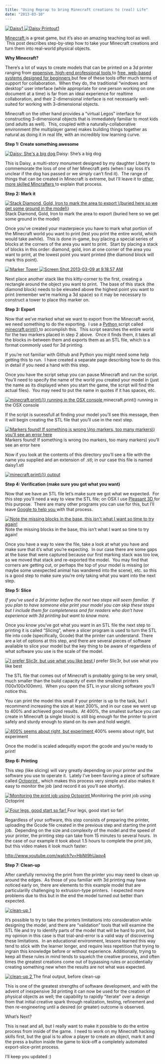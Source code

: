 ```yaml
---
title: "Using Reprap to bring Minecraft creations to (real) Life"
date: "2013-03-10"
---
```


<div class="content">
<p><a href="http://www.gullicksonlaboratories.com/wp-content/uploads/2013/03/Screen-
Shot-2013-03-09-at-9.09.11-AM.png" target="_blank"> <img alt="Daisy1" src="http://www.gullicksonlaboratories.com/wp-content/uploads/2013/03
/Screen-Shot-2013-03-09-at-9.09.11-AM-150x150.png"/> <img alt="Daisy
Printout1" src="http://www.gullicksonlaboratories.com/wp-
content/uploads/2013/03/IMG_20130309_131632_303-150x150.jpg"/>
</a></p>
<p><a href="http://minecraft.net" target="_blank"> Minecraft </a> is a great game, but it’s also an amazing
teaching tool as well.  This post describes step-by-step how to take your
Minecraft creations and turn them into real-world physical objects.</p>
<p><strong>Why Minecraft?</strong></p>
<p>There’s a lot of ways to create models that can be printed on a 3d printer
ranging from <a href="http://usa.autodesk.com" target="_blank"> expensive, high-end professional tools
</a> to <a href="https://tinkercad.com" target="_blank"> free, web-based systems designed for beginners
</a> but few of these tools offer much terms of support
for collaboration.  When they do, the traditional “windows and desktop” user
interface (while appropriate for one person working on one document at a time)
is far from an ideal experience for realtime collaboration, and their
2-dimensional interface is not necessarily well-suited for working with
3-dimensional objects.</p>
<p>Minecraft on the other hand provides a “virtual Legos” interface for
constructing 3-dimensional objects that is immediately familiar to most kids
(and adults as well).  This, coupled with a naturally-collaborative
environment (the multiplayer game) makes building things together as natural
as doing it in real life, with an incredibly low learning curve.</p>
<p><strong>Step 1: Create something awesome</strong></p>
<p><a href="http://www.gullicksonlaboratories.com/wp-content/uploads/2013/03/Screen-
Shot-2013-03-09-at-9.09.11-AM.png" target="_blank"> <img alt="Daisy: She's a big dog" src="http://www.gullicksonlaboratories.com/wp-
content/uploads/2013/03/Screen-Shot-2013-03-09-at-9.09.11-AM-300x190.png"/>
</a> Daisy: She’s a big dog</p>
<p>This is Daisy, a multi-story monument designed by my daughter Liberty to
commemorate the loss of one of her Minecraft pets (when I say loss it’s
unclear if the dog has passed or we simply can’t find it).  The range of
things that can be created in Minecraft is extreme, but I’ll leave it to <a href="http://www.minecraftforum.net/topic/1046616
-what-to-build-the-list/" target="_blank">
other, more skilled Mincrafters </a> to explain that process.</p>
<p><strong>Step 2: Mark it</strong></p>
<p><a href="http://www.gullicksonlaboratories.com/wp-content/uploads/2013/03/Screen-
Shot-2013-03-09-at-9.16.12-AM.png" target="_blank"> <img alt="Stack Diamond, Gold, Iron to mark the area to export \(buried here so we
get some ground in the model\)" src="http://www.gullicksonlaboratories.com/wp-
content/uploads/2013/03/Screen-Shot-2013-03-09-at-9.16.12-AM-300x190.png"/>
</a> Stack Diamond, Gold, Iron to mark the area
to export (buried here so we get some ground in the model)</p>
<p>Once you’ve created your masterpiece you have to mark what portion of the
Minecraft world you want to print (lest you print the entire world, which
would take awhile).  This is done in-game, buy placing a special series of
blocks at the corners of the area you want to print.  Start by placing a stack
of blocks in this order: diamond, gold, iron at one corner of the area you
want to print, at the lowest point you want printed (the diamond block will
mark this point).</p>
<p><a href="http://www.gullicksonlaboratories.com/wp-content/uploads/2013/03/Screen-
Shot-2013-03-09-at-9.18.33-AM.png" target="_blank"> <img alt="Marker Tower" src="http://www.gullicksonlaboratories.com/wp-
content/uploads/2013/03/Screen-Shot-2013-03-09-at-9.18.33-AM-150x150.png"/>
</a> <a href="http://www.gullicksonlaboratories.com/wp-content/uploads/2013/03/Screen-
Shot-2013-03-09-at-9.18.57-AM.png" target="_blank"> <img alt="Screen Shot 2013-03-09 at 9.18.57
AM" src="http://www.gullicksonlaboratories.com/wp-content/uploads/2013/03/Screen-
Shot-2013-03-09-at-9.18.57-AM-150x150.png"/>
</a></p>
<p>Next place another stack like this kitty-corner to the first, creating a
rectangle around the object you want to print.  The base of this stack (the
diamond block) needs to be elevated above the highest point you want to print
(remember we’re marking a 3d space) so it may be necessary to construct a
tower to place this marker on.</p>
<p><strong>Step 3: Export</strong></p>
<p>Now that we’ve marked what we want to export from the Minecraft world, we need
something to do the exporting.  I use a <a href="http://en.wikipedia.org/wiki/Python_(programming_language)" target="_blank"> Python
</a> script called
<a href="https://github.com/codys/minecraft.print" target="_blank"> minecraft.print() </a> to accomplish
this.  This script searches the entire world for the two markers placed in
step 2 above.  Once it finds them, it takes all the blocks in-between them and
exports them as an STL file, which is a format commonly used for 3d printing.</p>
<p>If you’re not familiar with Github and Python you might need some help getting
this to run.  I have created a separate page describing how to do this in
detail if you need a hand with this step.</p>
<p>Once you have the script setup you can pause Minecraft and run the script.
You’ll need to specify the name of the world you created your model in (just
the name as its displayed when you start the game, the script will find the
actual files).  You may need to put the name in quotes if it has spaces, etc.</p>
<p><a href="http://www.gullicksonlaboratories.com/wp-content/uploads/2013/03/Screen-
Shot-2013-03-09-at-9.20.46-AM.png" target="_blank"> <img alt="minecraft.print\(\) running in the OSX
console" src="http://www.gullicksonlaboratories.com/wp-content/uploads/2013/03
/Screen-Shot-2013-03-09-at-9.20.46-AM-300x220.png"/>
</a> minecraft.print() running in the OSX
console</p>
<p>If the script is sucessfull at finding your model you’ll see this message,
then it will begin creating the STL file that you’ll use in the next step.</p>
<p><a href="http://www.gullicksonlaboratories.com/wp-content/uploads/2013/03/Screen-
Shot-2013-03-09-at-9.20.55-AM.png" target="_blank"> <img alt="Markers found! If something is wrong \(no markers, too many markers\)
you'll see an error here" src="http://www.gullicksonlaboratories.com/wp-
content/uploads/2013/03/Screen-Shot-2013-03-09-at-9.20.55-AM-300x220.png"/>
</a> Markers found! If something is wrong (no
markers, too many markers) you’ll see an error here</p>
<p>Now if you look at the contents of this directory you’ll see a file with the
name you supplied and an extension of .stl; in our case this file is named
daisy1.stl</p>
<p><a href="http://www.gullicksonlaboratories.com/wp-content/uploads/2013/03/Screen-
Shot-2013-03-09-at-9.21.01-AM.png" target="_blank"> <img alt="minecraft.print\(\) output" src="http://www.gullicksonlaboratories.com/wp-
content/uploads/2013/03/Screen-Shot-2013-03-09-at-9.21.01-AM-300x220.png"/>
</a></p>
<p><strong>Step 4: Verification (make sure you got what you want)</strong></p>
<p>Now that we have an STL file let’s make sure we got what we expected.  For
this step you’ll need a way to view the STL file; on OSX I use <a href="http://www.pleasantsoftware.com/developer/pleasant3d/index.shtml" target="_blank"> Pleasant 3D
</a> for this
purpose.  There are many other programs you can use for this, but I’ll leave <a href="http://www.google.com/#hl=en&amp;sugexp=les%3B&amp;gs_rn=5&amp;gs_ri
=psy-ab&amp;qe=c3RsIHZp&amp;qesig=TY5JMjLImA8fcbb-
57sUEg&amp;pkc=AFgZ2tn4c_hH9uQWgQGNiPvqw0vx8kaZWpDcNaqvA0bAPdbLN4IMEZ6VfBUAh2qTy3sNTK3Hsnusx2j0QqGk7hnGJDwkCdxPug&amp;cp=6&amp;gs_id=z&amp;xhr=t&amp;q=stl+viewer&amp;es_nrs=true&amp;pf=p&amp;safe=off&amp;sclient
=psy-
ab&amp;oq=stl+vi&amp;gs_l=&amp;pbx=1&amp;bav=on.2,or.r_cp.r_qf.&amp;bvm=bv.43287494,d.aWM&amp;fp=2309a8fc28997e73&amp;biw=1152&amp;bih=960" target="_blank">
Google to help you </a>
with that process.</p>
<p><a href="http://www.gullicksonlaboratories.com/wp-content/uploads/2013/03/Screen-
Shot-2013-03-09-at-9.23.40-AM.png" target="_blank"> <img alt="Note the missing blocks in the base, this isn't what I want so time to try
again!" src="http://www.gullicksonlaboratories.com/wp-content/uploads/2013/03
/Screen-Shot-2013-03-09-at-9.23.40-AM-300x258.png"/>
</a> Note the missing blocks in the base, this
isn’t what I want so time to try again!</p>
<p>Once you have a way to view the file, take a look at what you have and make
sure that it’s what you’re expecting.  In our case there are some gaps at the
base that were captured because our first marking stack was too low, so we
moved that stack and re-exported the model.  You may find that corners are
getting cut, or perhaps the top of your model is missing (or maybe some
unexpected animal has wandered into the scene), etc. so this is a good step to
make sure you’re only taking what you want into the next step.</p>
<p><strong>Step 5: Slice</strong></p>
<p><em>If you’ve used a 3d printer before the next two steps will seem familiar.  If
you plan to have someone else print your model you can skip these steps but I
include them for completeness and for readers who don’t have experience with
3d printing but want to know more.</em></p>
<p>Once you know you’ve got what you want in an STL file the next step to
printing it is called “Slicing”, where a slicer program is used to turn the
STL file into code (specifically, Gcode) that the printer can understand.
There are a lot of options at this step, and there are several pieces of
software avaliable to slice your model but the key thing to be aware of
regardless of what software you use is the scale of the model.</p>
<p><a href="http://www.gullicksonlaboratories.com/wp-content/uploads/2013/03/Screen-
Shot-2013-03-09-at-9.32.14-AM.png" target="_blank"> <img alt="I prefer Slic3r, but use what you like
best" src="http://www.gullicksonlaboratories.com/wp-content/uploads/2013/03/Screen-
Shot-2013-03-09-at-9.32.14-AM-300x200.png"/>
</a> I prefer Slic3r, but use what you like best</p>
<p>The STL file that comes out of Minecraft is probably going to be very small,
much smaller than the build capacity of even the smallest printers
(100x100x100mm).  When you open the STL in your slicing software you’ll notice
this.</p>
<p>You can print the model this small if your printer is up to the task, but I
recommend increasing the size at least 200%, and in our case we went up to
400% and achieved good results.  At 400%, the smallest surface you can create
in Minecraft (a single block) is still big enough for the printer to print
safely and sturdy enough to stand on its own and hold weight.</p>
<p><a href="http://www.gullicksonlaboratories.com/wp-content/uploads/2013/03/Screen-
Shot-2013-03-09-at-9.32.51-AM.png" target="_blank"> <img alt="400% seems about right, but
experiment" src="http://www.gullicksonlaboratories.com/wp-content/uploads/2013/03
/Screen-Shot-2013-03-09-at-9.32.51-AM-300x141.png"/>
</a> 400% seems about right, but experiment</p>
<p>Once the model is scaled adequitly export the gcode and you’re ready to print!</p>
<p><strong>Step 6: Printing</strong></p>
<p>This step (like slicing) will vary greatly depending on your printer and the
software you use to operate it.  Lately I’ve been favoring a piece of software
called <a href="https://github.com/foosel/OctoPrint" target="_blank"> Octoprint </a> , which makes this
process very simple and also makes it easy to monitor the job (and record it
as you’ll see shortly).</p>
<p><a href="http://www.gullicksonlaboratories.com/wp-
content/uploads/2013/03/IMG_0029.png" target="_blank"> <img alt="Monitoring the print job using
Octoprint" src="http://www.gullicksonlaboratories.com/wp-
content/uploads/2013/03/IMG_0029-300x225.png"/>
</a> Monitoring the print job using Octoprint</p>
<p><a href="http://www.gullicksonlaboratories.com/wp-
content/uploads/2013/03/IMG_0035.jpg" target="_blank"> <img alt="Four legs, good start so far!" src="http://www.gullicksonlaboratories.com/wp-
content/uploads/2013/03/IMG_0035-300x224.jpg"/>
</a> Four legs, good start so far!</p>
<p>Regardless of your software, this step consists of preparing the printer,
uploading the Gcode file created in the previous step and starting the print
job.  Depending on the size and complexity of the model and the speed of your
printer, the printing step can take from 15 minutes to several hours.  In the
case of our example it took about 1.5 hours to complete the print job, but
this video makes it look much faster:</p>
<p><a href="http://www.youtube.com/watch?v=HbNt9hUaqv4" target="_blank">http://www.youtube.com/watch?v=HbNt9hUaqv4</a></p>
<p><strong>Step 7: Clean-up</strong></p>
<p>After carefully removing the print from the printer you may need to clean up
around the edges.  As those of you familiar with 3d printing may have noticed
early on, there are elements to this example model that are particularilly
challenging to extrusion-type printers.  I expected more problems due to this
but in the end the model turned out better than expected.</p>
<p><a href="http://www.gullicksonlaboratories.com/wp-
content/uploads/2013/03/IMG_20130309_131414_797.jpg" target="_blank"> <img alt="clean-up 1" src="http://www.gullicksonlaboratories.com/wp-
content/uploads/2013/03/IMG_20130309_131414_797-300x225.jpg"/>
</a></p>
<p>It’s possible to try to take the printers limitations into consideration while
designing the model, and there are “validation” tools that will examine the
STL file and try to identify parts of the model that will be hard to print,
but my opinion in this case is that trial-and-error is a valid way of
discovering these limitations.  In an educational environment, lessons learned
this way tend to stick with the learner longer, and require less repetition
that trying to ingrain this knowledge before or without experience.
Additionally, trying to keep all these rules in mind tends to squelch the
creative process, and often times the greatest creations come out of bypassing
rules or accidentially creating something new when the results are not what
was expected.</p>
<p><a href="http://www.gullicksonlaboratories.com/wp-
content/uploads/2013/03/IMG_20130309_131639_971.jpg" target="_blank"> <img alt="clean-up 2" src="http://www.gullicksonlaboratories.com/wp-
content/uploads/2013/03/IMG_20130309_131639_971-300x225.jpg"/>
</a> The final output, before
clean-up</p>
<p>This is one of the greatest strengths of software development, and with the
advent of inexpensive 3d printing it can now be used for the creation of
physical objects as well; the capability to rapidly “iterate” over a design
from that initial creative spark through realization, testing, refinement and
then re-engineering until a desired (or greater) outcome is observed.</p>
<p>What’s Next?</p>
<p>This is neat and all, but I really want to make it possible to do the entire
process from inside of the game.  I need to work on my Minecraft hacking
skills first, but the goal is to allow a player to create an object, mark it
and the press a button inside the game to kick-off a completely automated
export-slice-print process.</p>
<p>I’ll keep you updated :)</p>
</div>
